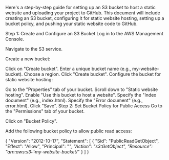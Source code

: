 
Here's a step-by-step guide for setting up an S3 bucket to host a static website and uploading your project to GitHub. This document will include creating an S3 bucket, configuring it for static website hosting, setting up a bucket policy, and pushing your static website code to GitHub.

Step 1: Create and Configure an S3 Bucket
Log in to the AWS Management Console.

Navigate to the S3 service.

Create a new bucket:

Click on "Create bucket".
Enter a unique bucket name (e.g., my-website-bucket).
Choose a region.
Click "Create bucket".
Configure the bucket for static website hosting:

Go to the "Properties" tab of your bucket.
Scroll down to "Static website hosting".
Enable "Use this bucket to host a website".
Specify the "Index document" (e.g., index.html).
Specify the "Error document" (e.g., error.html).
Click "Save".
Step 2: Set Bucket Policy for Public Access
Go to the "Permissions" tab of your bucket.

Click on "Bucket Policy".

Add the following bucket policy to allow public read access:

{
    "Version": "2012-10-17",
    "Statement": [
        {
            "Sid": "PublicReadGetObject",
            "Effect": "Allow",
            "Principal": "*",
            "Action": "s3:GetObject",
            "Resource": "arn:aws:s3:::my-website-bucket/*"
        }
    ]
}
